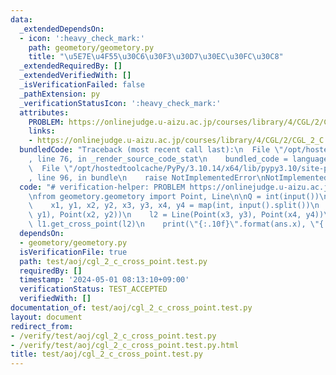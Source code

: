 ```yaml
---
data:
  _extendedDependsOn:
  - icon: ':heavy_check_mark:'
    path: geometory/geometory.py
    title: "\u5E7E\u4F55\u30C6\u30F3\u30D7\u30EC\u30FC\u30C8"
  _extendedRequiredBy: []
  _extendedVerifiedWith: []
  _isVerificationFailed: false
  _pathExtension: py
  _verificationStatusIcon: ':heavy_check_mark:'
  attributes:
    PROBLEM: https://onlinejudge.u-aizu.ac.jp/courses/library/4/CGL/2/CGL_2_C
    links:
    - https://onlinejudge.u-aizu.ac.jp/courses/library/4/CGL/2/CGL_2_C
  bundledCode: "Traceback (most recent call last):\n  File \"/opt/hostedtoolcache/PyPy/3.10.14/x64/lib/pypy3.10/site-packages/onlinejudge_verify/documentation/build.py\"\
    , line 76, in _render_source_code_stat\n    bundled_code = language.bundle(\n\
    \  File \"/opt/hostedtoolcache/PyPy/3.10.14/x64/lib/pypy3.10/site-packages/onlinejudge_verify/languages/python.py\"\
    , line 96, in bundle\n    raise NotImplementedError\nNotImplementedError\n"
  code: "# verification-helper: PROBLEM https://onlinejudge.u-aizu.ac.jp/courses/library/4/CGL/2/CGL_2_C\n\
    \nfrom geometory.geometory import Point, Line\n\nQ = int(input())\nfor _ in range(Q):\n\
    \    x1, y1, x2, y2, x3, y3, x4, y4 = map(int, input().split())\n    l1 = Line(Point(x1,\
    \ y1), Point(x2, y2))\n    l2 = Line(Point(x3, y3), Point(x4, y4))\n    ans =\
    \ l1.get_cross_point(l2)\n    print(\"{:.10f}\".format(ans.x), \"{:.10f}\".format(ans.y))\n"
  dependsOn:
  - geometory/geometory.py
  isVerificationFile: true
  path: test/aoj/cgl_2_c_cross_point.test.py
  requiredBy: []
  timestamp: '2024-05-01 08:13:10+09:00'
  verificationStatus: TEST_ACCEPTED
  verifiedWith: []
documentation_of: test/aoj/cgl_2_c_cross_point.test.py
layout: document
redirect_from:
- /verify/test/aoj/cgl_2_c_cross_point.test.py
- /verify/test/aoj/cgl_2_c_cross_point.test.py.html
title: test/aoj/cgl_2_c_cross_point.test.py
---
```

